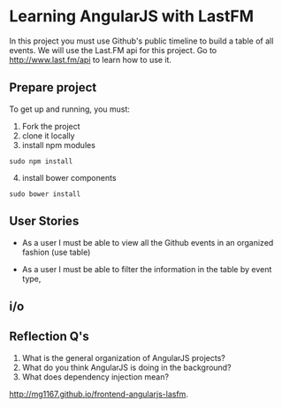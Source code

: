 # Learning AngularJS with LastFM
In this project you must use Github's public timeline to build a table of all events.
We will use the Last.FM api for this project. Go to http://www.last.fm/api to learn
how to use it.


## Prepare project
To get up and running, you must:
1. Fork the project
2. clone it locally
3. install npm modules
```{shell}
sudo npm install
```
4. install bower components
```{shell}
sudo bower install
```


## User Stories
- As a user I must be able to view all the Github events in an organized fashion (use table)

- As a user I must be able to filter the information in the table by event type,


## i/o



## Reflection Q's
1. What is the general organization of AngularJS projects?
2. What do you think AngularJS is doing in the background?
3. What does dependency injection mean?

http://mg1167.github.io/frontend-angularjs-lasfm. 
